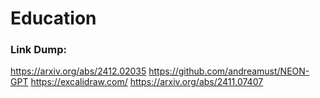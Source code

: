 # Education


### Link Dump:
https://arxiv.org/abs/2412.02035
https://github.com/andreamust/NEON-GPT
https://excalidraw.com/
https://arxiv.org/abs/2411.07407


